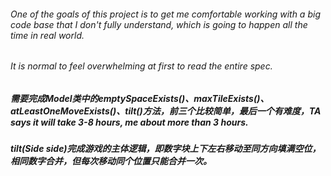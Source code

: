 ###### One of the goals of this project is to get me comfortable working with a big code base that I  don't fully understand, which is going to happen all the time in real world.

###### It is normal to feel overwhelming at first to read the entire spec. 


##### 需要完成Model类中的emptySpaceExists()、maxTileExists()、atLeastOneMoveExists()、tilt()方法，前三个比较简单，最后一个有难度，TA says it will take 3-8 hours, me about more than 3 hours.

##### tilt(Side side)完成游戏的主体逻辑，即数字块上下左右移动至同方向填满空位，相同数字合并，但每次移动同个位置只能合并一次。
